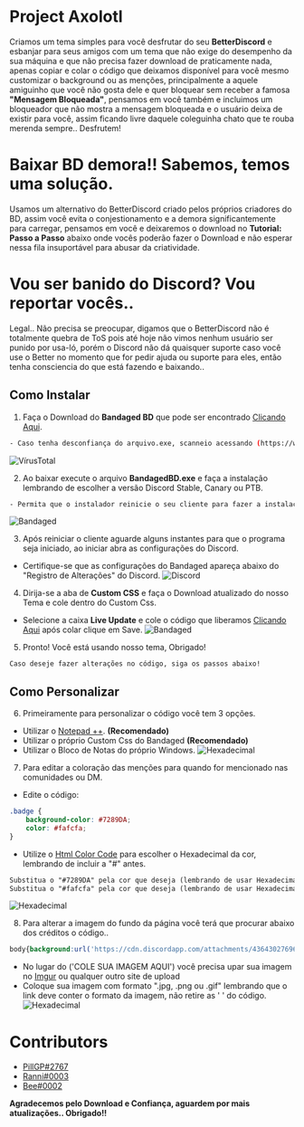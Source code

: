 # Project Axolotl      
Criamos um tema simples para você desfrutar do seu **BetterDiscord** e esbanjar para seus amigos com um tema que não exige do desempenho da sua máquina e que não precisa fazer download de praticamente nada, apenas copiar e colar o código que deixamos disponível para você mesmo customizar o background ou as menções, principalmente a aquele amiguinho que você não gosta dele e quer bloquear sem receber a famosa **"Mensagem Bloqueada"**, pensamos em você também e incluimos um bloqueador que não mostra a mensagem bloqueada e o usuário deixa de existir para você, assim ficando livre daquele coleguinha chato que te rouba merenda sempre.. Desfrutem!

# Baixar BD demora!! Sabemos, temos uma solução.
Usamos um alternativo do BetterDiscord criado pelos próprios criadores do BD, assim você evita o conjestionamento e a demora significantemente para carregar, pensamos em você e deixaremos o download no **Tutorial: Passo a Passo** abaixo onde vocês poderão fazer o Download e não esperar nessa fila insuportável para abusar da criatividade.

# Vou ser banido do Discord? Vou reportar vocês..
Legal.. Não precisa se preocupar, digamos que o BetterDiscord não é totalmente quebra de ToS pois até hoje não vimos nenhum usuário ser punido por usa-ló, porém o Discord não dá quaisquer suporte caso você use o Better no momento que for pedir ajuda ou suporte para eles, então tenha consciencia do que está fazendo e baixando..


## Como Instalar

1. Faça o Download do **Bandaged BD** que pode ser encontrado [Clicando Aqui](http://download1520.mediafire.com/8im9nckyorng/sgx1gq1w2pg1cbn/BandagedBD.exe).
```sh
- Caso tenha desconfiança do arquivo.exe, scanneio acessando (https://www.virustotal.com/pt)
```
![VírusTotal](https://i.imgur.com/PyYS0K3.png)

2. Ao baixar execute o arquivo **BandagedBD.exe** e faça a instalação lembrando de escolher a versão Discord Stable, Canary ou PTB.
```sh
- Permita que o instalador reinicie o seu cliente para fazer a instalação correta.
```
![Bandaged](https://i.imgur.com/TO8CJU3.gif)

3. Após reiniciar o cliente aguarde alguns instantes para que o programa seja iniciado, ao iniciar abra as configurações do Discord.
- Certifique-se que as configurações do Bandaged apareça abaixo do "Registro de Alterações" do Discord.
![Discord](https://i.imgur.com/T72PiBl.png)

4. Dirija-se a aba de **Custom CSS** e faça o Download atualizado do nosso Tema e cole dentro do Custom Css.
- Selecione a caixa **Live Update** e cole o código que liberamos [Clicando Aqui](https://github.com/GamerRanni/Project-Theme-/blob/master/Theme.css) após colar clique em Save.
![Bandaged](https://i.imgur.com/b59WPR3.gif)

5. Pronto! Você está usando nosso tema, Obrigado!
```
Caso deseje fazer alterações no código, siga os passos abaixo!
```

## Como Personalizar
6. Primeiramente para personalizar o código você tem 3 opções.
- Utilizar o [Notepad ++](https://notepad-plus-plus.org/repository/7.x/7.5.6/npp.7.5.6.Installer.exe). **(Recomendado)**
- Utilizar o próprio Custom Css do Bandaged **(Recomendado)**
- Utilizar o Bloco de Notas do próprio Windows.
![Hexadecimal](https://i.imgur.com/C2VA5WS.png)

7. Para editar a coloração das menções para quando for mencionado nas comunidades ou DM.
- Edite o código:
```css
.badge {
    background-color: #7289DA;
    color: #fafcfa;
}
```
- Utilize o [Html Color Code](https://htmlcolorcodes.com) para escolher o Hexadecimal da cor, lembrando de incluir a "#" antes.
```md
Substitua o "#7289DA" pela cor que deseja (lembrando de usar Hexadecimal) para o Background do fundo da menção.
Substitua o "#fafcfa" pela cor que deseja (lembrando de usar Hexadecimal) para a cor do (Nº) da menção.
```
![Hexadecimal](https://i.imgur.com/VzfmuAO.gif)

8. Para alterar a imagem do fundo da página você terá que procurar abaixo dos créditos o código..
```css
body{background:url('https://cdn.discordapp.com/attachments/436430276969758720/442595542783098880/Welcome.png') rgba(0,0,0,0);} 
```
- No lugar do ('COLE SUA IMAGEM AQUI') você precisa upar sua imagem no [Imgur](https://imgur.com/) ou qualquer outro site de upload
- Coloque sua imagem com formato ".jpg, .png ou .gif" lembrando que o link deve conter o formato da imagem, não retire as ' ' do código.
![Hexadecimal](https://i.imgur.com/beCGqBF.gif)

# Contributors
* [PillGP#2767](http://github.com/bolsomito)
* [Ranni#0003](https://github.com/R4nnii)
* [Bee#0002](https://github.com/BeeCodingOfc)

**Agradecemos pelo Download e Confiança, aguardem por mais atualizações.. Obrigado!!**
